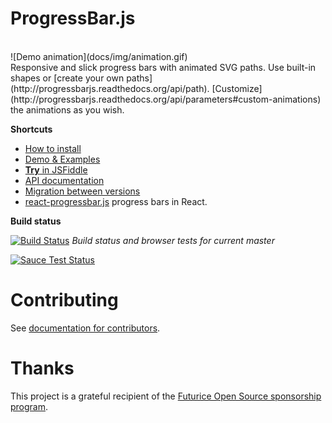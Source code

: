 # ProgressBar.js

<br>
![Demo animation](docs/img/animation.gif)

<br>
Responsive and slick progress bars with animated SVG paths.
Use built-in shapes or [create your own paths](http://progressbarjs.readthedocs.org/api/path).
[Customize](http://progressbarjs.readthedocs.org/api/parameters#custom-animations) the animations as you wish.

**Shortcuts**

* [How to install](http://progressbarjs.readthedocs.org/#install)
* [Demo & Examples](https://kimmobrunfeldt.github.io/progressbar.js)
* [**Try** in JSFiddle](http://jsfiddle.net/kimmobrunfeldt/8xa87k31/392/)
* [API documentation](http://progressbarjs.readthedocs.org/api/shape)
* [Migration between versions](http://progressbarjs.readthedocs.org/#migrations)
* [react-progressbar.js](https://github.com/kimmobrunfeldt/react-progressbar.js) progress bars in React.

**Build status**

[![Build Status](https://api.travis-ci.org/kimmobrunfeldt/progressbar.js.svg?branch=master)](https://travis-ci.org/kimmobrunfeldt/progressbar.js) *Build status and browser tests for current master*

[![Sauce Test Status](https://saucelabs.com/browser-matrix/kimmobrunfeldt.svg)](https://saucelabs.com/u/kimmobrunfeldt)


# Contributing

See [documentation for contributors](CONTRIBUTING.md).


# Thanks

This project is a grateful recipient of the [Futurice Open Source sponsorship program](http://futurice.com/blog/sponsoring-free-time-open-source-activities?utm_source=github&utm_medium=spice&utm_campaign=progressbar).
